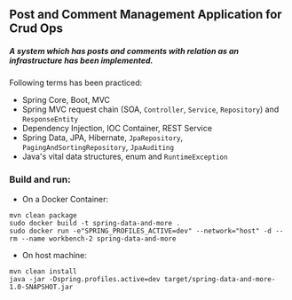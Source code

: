## Post and Comment Management Application for Crud Ops
##### A system which has posts and comments with relation as an infrastructure has been implemented. 
Following terms has been practiced:
* Spring Core, Boot, MVC
* Spring MVC request chain (SOA, `Controller`, `Service`, `Repository`) and `ResponseEntity`
* Dependency Injection, IOC Container, REST Service
* Spring Data, JPA, Hibernate, `JpaRepository`, `PagingAndSortingRepository`, `JpaAuditing`
* Java's vital data structures, enum and `RuntimeException`

### Build and run:

* On a Docker Container:
```
mvn clean package
sudo docker build -t spring-data-and-more .
sudo docker run -e"SPRING_PROFILES_ACTIVE=dev" --network="host" -d --rm --name workbench-2 spring-data-and-more
```

* On host machine:
```
mvn clean install
java -jar -Dspring.profiles.active=dev target/spring-data-and-more-1.0-SNAPSHOT.jar
```